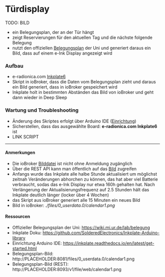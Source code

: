 # Türdisplay

<!-- *Bilder/Diagramme, Schaltpläne, etc. (wo sinnvoll) einfügen* -->
TODO: BILD

<!-- → Verwendung: Was macht das? Wie kann man das benutzen?, … -->
- ein Belegungsplan, der an der Tür hängt
- zeigt Reservierungen für den aktuellen Tag und die nächste folgende Belegung
- nutzt den offiziellen [Belegungsplan](https://wiki.mi.ur.de/lab/belegung) der Uni und generiert daraus ein Bild, dass auf einem e-Ink Display angezeigt wird

### Aufbau
<!-- → z.B.: Verkabelung, Infrastruktur, Ort,  -->
- e-radionica.com [Inkplate6](https://github.com/SolderedElectronics/Inkplate-Arduino-library)
- Skript in ioBroker, dass die Daten vom Belegungsplan zieht und daraus ein Bild generiert, dass in ioBroker gespeichert wird
- Inkplate holt in bestimmten Abständen das Bild von ioBroker und geht dann wieder in Deep Sleep

### Wartung und Troubleshooting
<!-- → Wie kommt man ran?, Was kann man einfach ändern?, Bugs, die uns begegnet sind und wie sie gelöst wurden, … -->
- Änderung des Skriptes erfolgt über Arduino IDE ([Einrichtung](https://inkplate.readthedocs.io/en/latest/get-started.html))
- Sicherstellen, dass das ausgewählte Board: **e-radionica.com Inkplate6** ist
- LINK SCRIPT

---

#### Anmerkungen
<!-- → Zusätzlicher Punkt für Notizen/Anmerkungen, etc. (wenn nichts wichtiges, dann weglassen) -->
- Die ioBroker [Bilddatei](http://PLACEHOLDER:8081/files/0_userdata.0/calendar1.png) ist nicht ohne Anmeldung zugänglich
- Über die REST API kann man öffentlich auf das [Bild](http://PLACEHOLDER:8093/v1/file/web/calendar1.png) zugreifen
- Anfangs wurde das Inkplate alle halbe Stunde aktualisiert um möglichst zeitnah Veränderungen abhorchen zu können, das hat aber viel Batterie verbraucht, sodas das e-Ink Display nur etwa 160h gehalten hat. Nach Verlängerung der Aktualisierungsfrequenz auf 2.5 Stunden hält das Inkplate deutlich länger (locker über 4 Wochen)
- das Skript aus ioBroker generiert alle 15 Minuten ein neues Bild
- Bild in ioBroker: *./files/0_userdata.0/calendar1.png*

#### Ressourcen 
<!-- → Verwendete Tutorials, Materialien, Quellenangaben, etc. (wenn nichts wichtiges, dann weglassen) -->
- Offizieller Belegungsplan der Uni: https://wiki.mi.ur.de/lab/belegung
- Inkplate Doku: https://github.com/SolderedElectronics/Inkplate-Arduino-library
- Einrichtung Arduino IDE: https://inkplate.readthedocs.io/en/latest/get-started.html 
- Belegungsplan-Bild: http://PLACEHOLDER:8081/files/0_userdata.0/calendar1.png
- Belegungsplan-Bild (REST): http://PLACEHOLDER:8093/v1/file/web/calendar1.png
